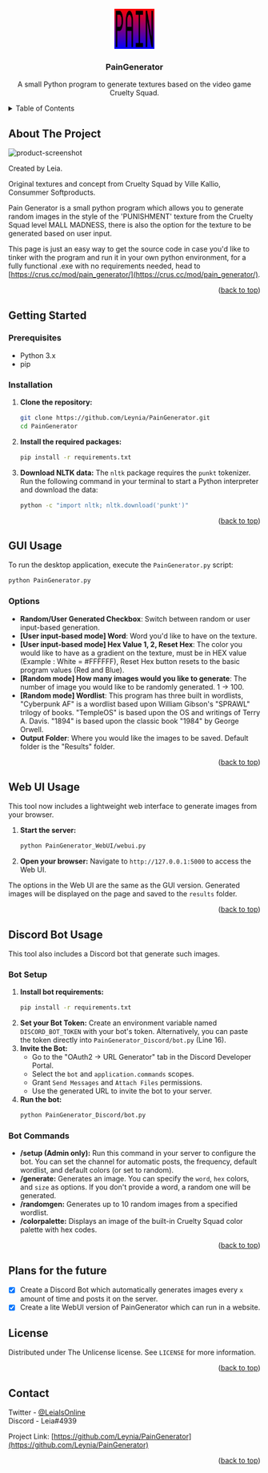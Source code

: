 <a name="readme-top"></a>
<div align="center">
  <a href="https://github.com/Leynia/PainGenerator">
    <img src="https://github.com/Leynia/PainGenerator/blob/main/resources/PAIN.png" alt="Logo" width="80" height="80">
  </a>

<h3 align="center">PainGenerator</h3>

  <p align="center">
    A small Python program to generate textures based on the video game Cruelty Squad.
    <br />
</div>

<!-- TABLE OF CONTENTS -->
<details>
  <summary>Table of Contents</summary>
  <ol>
    <li><a href="#about-the-project">About The Project</a></li>
    <li><a href="#getting-started">Getting Started</a></li>
    <li><a href="#gui-usage">GUI Usage</a></li>
    <li><a href="#web-ui-usage">Web UI Usage</a></li>
    <li><a href="#plans-for-the-future">Plans For The Future</a></li>
    <li><a href="#license">License</a></li>
    <li><a href="#contact">Contact</a></li>
  </ol>
</details>

<!-- ABOUT THE PROJECT -->
## About The Project

![product-screenshot]

Created by Leia.

Original textures and concept from Cruelty Squad by Ville Kallio, Consummer Softproducts.

Pain Generator is a small python program which allows you to generate random images in the style of the 'PUNISHMENT' texture from the Cruelty Squad level MALL MADNESS, there is also the option for the texture to be generated based on user input.

This page is just an easy way to get the source code in case you'd like to tinker with the program and run it in your own python environment, for a fully functional .exe with no requirements needed, head to [https://crus.cc/mod/pain_generator/](https://crus.cc/mod/pain_generator/).

<p align="right">(<a href="#readme-top">back to top</a>)</p>

## Getting Started

### Prerequisites

- Python 3.x
- pip

### Installation

1.  **Clone the repository:**
    ```sh
    git clone https://github.com/Leynia/PainGenerator.git
    cd PainGenerator
    ```
2.  **Install the required packages:**
    ```sh
    pip install -r requirements.txt
    ```
3.  **Download NLTK data:**
    The `nltk` package requires the `punkt` tokenizer. Run the following command in your terminal to start a Python interpreter and download the data:
    ```sh
    python -c "import nltk; nltk.download('punkt')"
    ```

<p align="right">(<a href="#readme-top">back to top</a>)</p>

## GUI Usage

To run the desktop application, execute the `PainGenerator.py` script:

```sh
python PainGenerator.py
```

### Options

-   **Random/User Generated Checkbox**: Switch between random or user input-based generation.
-   **[User input-based mode] Word**: Word you'd like to have on the texture.
-   **[User input-based mode] Hex Value 1, 2, Reset Hex**: The color you would like to have as a gradient on the texture, must be in HEX value (Example : White = #FFFFFF), Reset Hex button resets to the basic program values (Red and Blue).
-   **[Random mode] How many images would you like to generate**: The number of image you would like to be randomly generated. 1 -> 100.
-   **[Random mode] Wordlist**: This program has three built in wordlists, "Cyberpunk AF" is a wordlist based upon William Gibson's "SPRAWL" trilogy of books. "TempleOS" is based upon the OS and writings of Terry A. Davis. "1894" is based upon the classic book "1984" by George Orwell.
-   **Output Folder**: Where you would like the images to be saved. Default folder is the "Results" folder.

<p align="right">(<a href="#readme-top">back to top</a>)</p>

## Web UI Usage

This tool now includes a lightweight web interface to generate images from your browser.

1.  **Start the server:**
    ```sh
    python PainGenerator_WebUI/webui.py
    ```
2.  **Open your browser:**
    Navigate to `http://127.0.0.1:5000` to access the Web UI.

The options in the Web UI are the same as the GUI version. Generated images will be displayed on the page and saved to the `results` folder.

<p align="right">(<a href="#readme-top">back to top</a>)</p>

## Discord Bot Usage

This tool also includes a Discord bot that generate such images.

### Bot Setup

1.  **Install bot requirements:**
    ```sh
    pip install -r requirements.txt
    ```
2.  **Set your Bot Token:**
    Create an environment variable named `DISCORD_BOT_TOKEN` with your bot's token. Alternatively, you can paste the token directly into `PainGenerator_Discord/bot.py` (Line 16).
3.  **Invite the Bot:**
    - Go to the "OAuth2 -> URL Generator" tab in the Discord Developer Portal.
    - Select the `bot` and `application.commands` scopes.
    - Grant `Send Messages` and `Attach Files` permissions.
    - Use the generated URL to invite the bot to your server.
4.  **Run the bot:**
    ```sh
    python PainGenerator_Discord/bot.py
    ```

### Bot Commands

-   **/setup (Admin only):** Run this command in your server to configure the bot. You can set the channel for automatic posts, the frequency, default wordlist, and default colors (or set to random).
-   **/generate:** Generates an image. You can specify the `word`, `hex` colors, and `size` as options. If you don't provide a word, a random one will be generated.
-   **/randomgen:** Generates up to 10 random images from a specified wordlist.
-   **/colorpalette:** Displays an image of the built-in Cruelty Squad color palette with hex codes.

<p align="right">(<a href="#readme-top">back to top</a>)</p>

## Plans for the future

- [x] Create a Discord Bot which automatically generates images every `x` amount of time and posts it on the server.
- [x] Create a lite WebUI version of PainGenerator which can run in a website.

<!-- LICENSE -->
## License

Distributed under The Unlicense license. See `LICENSE` for more information.

<p align="right">(<a href="#readme-top">back to top</a>)</p>

<!-- CONTACT -->
## Contact

Twitter - [@LeiaIsOnline](https://twitter.com/LeiaIsOnline)
</br>
Discord - Leia#4939

Project Link: [https://github.com/Leynia/PainGenerator](https://github.com/Leynia/PainGenerator)

<p align="right">(<a href="#readme-top">back to top</a>)</p>

<!-- MARKDOWN LINKS & IMAGES -->
[product-screenshot]: https://crus.cc/mod/pain_generator/image.jpg